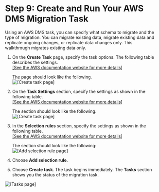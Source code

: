 # Step 9: Create and Run Your AWS DMS Migration Task<a name="chap-rdsoracle2redshift.steps.createmigrationtask"></a>

Using an AWS DMS task, you can specify what schema to migrate and the type of migration\. You can migrate existing data, migrate existing data and replicate ongoing changes, or replicate data changes only\. This walkthrough migrates existing data only\.

1. On the **Create Task** page, specify the task options\. The following table describes the settings\.    
[\[See the AWS documentation website for more details\]](http://docs.aws.amazon.com/dms/latest/sbs/chap-rdsoracle2redshift.steps.createmigrationtask.html)

   The page should look like the following\.  
![\[Create task page\]](http://docs.aws.amazon.com/dms/latest/sbs/images/sbs-rdsor2redshift23.png)

1. On the **Task Settings** section, specify the settings as shown in the following table\.    
[\[See the AWS documentation website for more details\]](http://docs.aws.amazon.com/dms/latest/sbs/chap-rdsoracle2redshift.steps.createmigrationtask.html)

   The section should look like the following\.  
![\[Create task page\]](http://docs.aws.amazon.com/dms/latest/sbs/images/sbs-rdsor2redshift23.5.png)

1. In the **Selection rules** section, specify the settings as shown in the following table\.    
[\[See the AWS documentation website for more details\]](http://docs.aws.amazon.com/dms/latest/sbs/chap-rdsoracle2redshift.steps.createmigrationtask.html)

   The section should look like the following:  
![\[Add selection rule page\]](http://docs.aws.amazon.com/dms/latest/sbs/images/sbs-rdsor2redshift24.png)

1. Choose **Add selection rule**\.

1. Choose **Create task**\. The task begins immediately\. The **Tasks** section shows you the status of the migration task\.

![\[Tasks page\]](http://docs.aws.amazon.com/dms/latest/sbs/images/sbs-rdsor2redshift25.5.png)